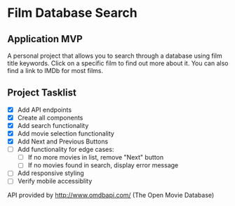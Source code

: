 # Film Database Search

## Application MVP
A personal project that allows you to search through a database using film title keywords. Click on a specific film to find out more about it. You can also find a link to IMDb for most films.

## Project Tasklist
- [x] Add API endpoints
- [x] Create all components
- [x] Add search functionality
- [x] Add movie selection functionality
- [x] Add Next and Previous Buttons
- [ ] Add functionality for edge cases:
    - [ ] If no more movies in list, remove "Next" button
    - [ ] If no movies found in search, display error message
- [ ] Add responsive styling
- [ ] Verify mobile accessiblity

API provided by http://www.omdbapi.com/ (The Open Movie Database)

